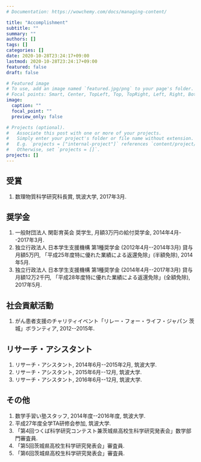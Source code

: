 ```yaml
---
# Documentation: https://wowchemy.com/docs/managing-content/

title: "Accomplishment"
subtitle: ""
summary: ""
authors: []
tags: []
categories: []
date: 2020-10-28T23:24:17+09:00
lastmod: 2020-10-28T23:24:17+09:00
featured: false
draft: false

# Featured image
# To use, add an image named `featured.jpg/png` to your page's folder.
# Focal points: Smart, Center, TopLeft, Top, TopRight, Left, Right, BottomLeft, Bottom, BottomRight.
image:
  caption: ""
  focal_point: ""
  preview_only: false

# Projects (optional).
#   Associate this post with one or more of your projects.
#   Simply enter your project's folder or file name without extension.
#   E.g. `projects = ["internal-project"]` references `content/project/deep-learning/index.md`.
#   Otherwise, set `projects = []`.
projects: []
---
```

## 受賞
1. 数理物質科学研究科長賞, 筑波大学, 2017年3月.

## 奨学金
1. 一般財団法人 関彰育英会 奨学生, 月額3万円の給付奨学金, 2014年4月--2017年3月.
2. 独立行政法人 日本学生支援機構 第1種奨学金 (2012年4月--2014年3月) 貸与月額5万円, 「平成25年度特に優れた業績による返還免除」(半額免除), 2014年5月.
3. 独立行政法人 日本学生支援機構 第1種奨学金 (2014年4月--2017年3月) 貸与月額12万2千円, 「平成28年度特に優れた業績による返還免除」(全額免除), 2017年5月.

## 社会貢献活動
1. がん患者支援のチャリティイベント「リレー・フォー・ライフ・ジャパン 茨城」ボランティア, 2012--2015年.

## リサーチ・アシスタント
1. リサーチ・アシスタント, 2014年6月--2015年2月, 筑波大学.
2. リサーチ・アシスタント, 2015年6月--12月, 筑波大学.
3. リサーチ・アシスタント, 2016年6月--12月, 筑波大学.

## その他
1. 数学手習い塾スタッフ, 2014年度--2016年度, 筑波大学.
2. 平成27年度全学TA研修会参加, 筑波大学.
3. 「第4回つくば科学研究コンテスト兼茨城県高校生科学研究発表会」数学部門審査員.
4. 「第5回茨城県高校生科学研究発表会」審査員.
5. 「第6回茨城県高校生科学研究発表会」審査員.